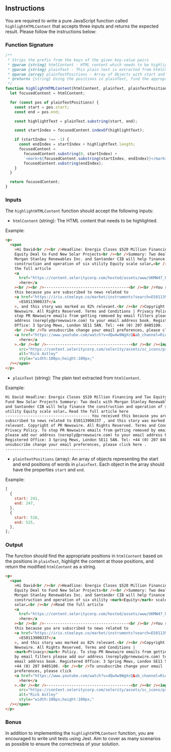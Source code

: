## Instructions

You are required to write a pure JavaScript function called `highlightHTMLContent` that accepts three inputs and returns the expected result. Please follow the instructions below:

### Function Signature

```javascript
/**
 * Strips the prefix from the keys of the given key-value pairs
 * @param {string} htmlContent - HTML content which needs to be highlighted
 * @param {string} plainText - This plain text is extracted from htmlContent
 * @param {array} plainTextPositions - Array of Objects with start and end positions of words in plainText (Not the positions in HTML)
 * @returns {string} Using the positions in plainText, find the appropriate positions in htmlContent, highlight the content and return it
 */
function highlightHTMLContent(htmlContent, plainText, plainTextPositions) {
  let focusedContent = htmlContent;

  for (const pos of plainTextPositions) {
    const start = pos.start;
    const end = pos.end;

    const highlightText = plainText.substring(start, end);

    const startIndex = focusedContent.indexOf(highlightText);

    if (startIndex !== -1) {
      const endIndex = startIndex + highlightText.length;
      focusedContent =
        focusedContent.substring(0, startIndex) +
        `<mark>${focusedContent.substring(startIndex, endIndex)}</mark>` +
        focusedContent.substring(endIndex);
    }
  }

  return focusedContent;
}
```

### Inputs

The `highlightHTMLContent` function should accept the following inputs:

- `htmlContent` (string): The HTML content that needs to be highlighted.

Example:

```html
<p>
  <span
    >Hi David<br /><br />Headline: Energix Closes $520 Million Financing and Tax
    Equity Deal to Fund New Solar Projects<br /><br />Summary: Two deals with
    Morgan Stanley Renewables Inc. and Santander CIB will help finance the
    construction and operation of six utility Equity scale solar…<br /><br />Read
    the full article
    <a
      href="https://content.seleritycorp.com/hosted/assets/www/UKMW47_hYz_RGzPSpHm44Hi1L49HdNBhs1OkKKW2OPI"
      >here</a
    ><br /><br />-------------------------------------<br /><br />You received
    this because you are subscribed to news related to
    <a href="https://iris.steeleye.co/market/instruments?search=ES0113900J37"
      >ES0113900J37</a
    >, and this story was marked as 82% relevant.<br /><br />Copyright of PR
    Newswire. All Rights Reserved. Terms and Conditions | Privacy Policy. To
    stop PR Newswire emails from getting removed by email filters please add our
    address (noreply@prnewswire.com) to your email address book. Registered
    Office: 3 Spring Mews, London SE11 5AN. Tel: +44 (0) 207 8405100.
    <br /><br />To unsubscribe change your email preferences, please click
    <a href="https://www.youtube.com/watch?v=dQw4w9WgXcQ&ab_channel=RickAstley"
      >here</a
    >.<br /><br />-------------------------------------<br /><br /><img
      src="https://context.seleritycorp.com/selerity/assets/sc_icons/pressRelease.png"
      alt="Rick Astley"
      style="width:100px;height:100px;"
  /></span>
</p>
```

- `plainText` (string): The plain text extracted from `htmlContent`.

Example:

```html
Hi David Headline: Energix Closes $520 Million Financing and Tax Equity Deal to
Fund New Solar Projects Summary: Two deals with Morgan Stanley Renewables Inc.
and Santander CIB will help finance the construction and operation of six
utility Equity scale solar… Read the full article here
------------------------------------- You received this because you are
subscribed to news related to ES0113900J37 , and this story was marked as 82%
relevant. Copyright of PR Newswire. All Rights Reserved. Terms and Conditions |
Privacy Policy. To stop PR Newswire emails from getting removed by email filters
please add our address (noreply@prnewswire.com) to your email address book.
Registered Office: 3 Spring Mews, London SE11 5AN. Tel: +44 (0) 207 8405100. To
unsubscribe change your email preferences, please click here .
-------------------------------------
```

- `plainTextPositions` (array): An array of objects representing the start and end positions of words in `plainText`. Each object in the array should have the properties `start` and `end`.

Example:

```javascript
[
  {
    start: 241,
    end: 247,
  },
  {
    start: 518,
    end: 525,
  },
];
```

### Output

The function should find the appropriate positions in `htmlContent` based on the positions in `plainText`, highlight the content at those positions, and return the modified `htmlContent` as a string.

```html
<p>
  <span
    >Hi David<br /><br />Headline: Energix Closes $520 Million Financing and Tax
    Equity Deal to Fund New Solar Projects<br /><br />Summary: Two deals with
    Morgan Stanley Renewables Inc. and Santander CIB will help finance the
    construction and operation of six utility <mark>Equity</mark> scale
    solar…<br /><br />Read the full article
    <a
      href="https://content.seleritycorp.com/hosted/assets/www/UKMW47_hYz_RGzPSpHm44Hi1L49HdNBhs1OkKKW2OPI"
      >here</a
    ><br /><br />-------------------------------------<br /><br />You received
    this because you are subscribed to news related to
    <a href="https://iris.steeleye.co/market/instruments?search=ES0113900J37"
      >ES0113900J37</a
    >, and this story was marked as 82% relevant.<br /><br />Copyright of PR
    Newswire. All Rights Reserved. Terms and Conditions |
    <mark>Privacy</mark> Policy. To stop PR Newswire emails from getting removed
    by email filters please add our address (noreply@prnewswire.com) to your
    email address book. Registered Office: 3 Spring Mews, London SE11 5AN. Tel:
    +44 (0) 207 8405100. <br /><br />To unsubscribe change your email
    preferences, please click
    <a href="https://www.youtube.com/watch?v=dQw4w9WgXcQ&ab_channel=RickAstley"
      >here</a
    >.<br /><br />-------------------------------------<br /><br /><img
      src="https://context.seleritycorp.com/selerity/assets/sc_icons/pressRelease.png"
      alt="Rick Astley"
      style="width:100px;height:100px;"
  /></span>
</p>
```

### Bonus

In addition to implementing the `highlightHTMLContent` function, you are encouraged to write unit tests using Jest. Aim to cover as many scenarios as possible to ensure the correctness of your solution.
